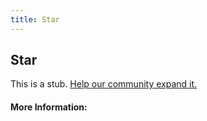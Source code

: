 ```yaml
---
title: Star
---
```


## Star

This is a stub. [Help our community expand it.](https://github.com/freeCodeCamp/guide-articles/tree/master/articles/CSS/Selectors/Attribute/Star/index.md)

<!-- The article goes here, in GitHub-flavored Markdown. Feel free to add YouTube videos, images, and CodePen/JSBin embeds  -->

#### More Information:
<!-- Please add any articles you think might be helpful to read before writing the article -->


